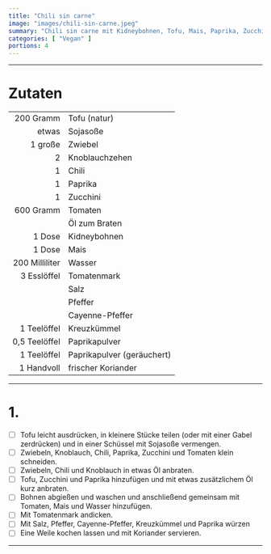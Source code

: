 ```yaml
---
title: "Chili sin carne"
image: "images/chili-sin-carne.jpeg"
summary: "Chili sin carne mit Kidneybohnen, Tofu, Mais, Paprika, Zucchini und Koriander"
categories: [ "Vegan" ]
portions: 4
---
```


---

# Zutaten

|                |                            |
|---------------:|:---------------------------|
|      200 Gramm | Tofu (natur)               |
|          etwas | Sojasoße                   |
|        1 große | Zwiebel                    |
|              2 | Knoblauchzehen             |
|              1 | Chili                      |
|              1 | Paprika                    |
|              1 | Zucchini                   |
|      600 Gramm | Tomaten                    |
|                | Öl zum Braten              |
|         1 Dose | Kidneybohnen               |
|         1 Dose | Mais                       |
| 200 Milliliter | Wasser                     |
|    3 Esslöffel | Tomatenmark                |
|                | Salz                       |
|                | Pfeffer                    |
|                | Cayenne-Pfeffer            |
|    1 Teelöffel | Kreuzkümmel                |
|  0,5 Teelöffel | Paprikapulver              |
|    1 Teelöffel | Paprikapulver (geräuchert) |
|     1 Handvoll | frischer Koriander         |

---

# 1.

- [ ] Tofu leicht ausdrücken, in kleinere Stücke teilen (oder mit einer Gabel zerdrücken) und in einer Schüssel mit
  Sojasoße vermengen.
- [ ] Zwiebeln, Knoblauch, Chili, Paprika, Zucchini und Tomaten klein schneiden.
- [ ] Zwiebeln, Chili und Knoblauch in etwas Öl anbraten.
- [ ] Tofu, Zucchini und Paprika hinzufügen und mit etwas zusätzlichem Öl kurz anbraten.
- [ ] Bohnen abgießen und waschen und anschließend gemeinsam mit Tomaten, Mais und Wasser hinzufügen.
- [ ] Mit Tomatenmark andicken.
- [ ] Mit Salz, Pfeffer, Cayenne-Pfeffer, Kreuzkümmel und Paprika würzen
- [ ] Eine Weile kochen lassen und mit Koriander servieren.

---
